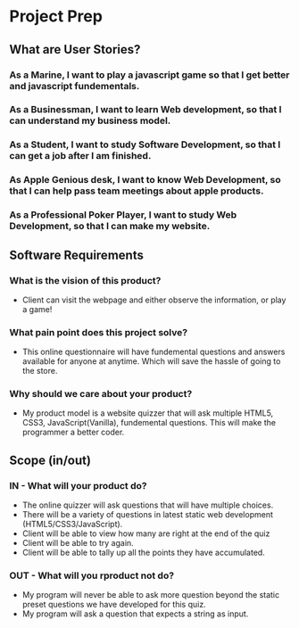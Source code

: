# Project Prep

## What are User Stories?
### As a Marine, I want to play a javascript game so that I get better and javascript fundementals.
### As a Businessman, I want to learn Web development, so that I can understand my business model.
### As a Student, I want to study Software Development, so that I can get a job after I am finished.
### As Apple Genious desk, I want to know Web Development, so that I can help pass team meetings about apple products.
### As a Professional Poker Player, I want to study Web Development, so that I can make my website.


## Software Requirements
### What is the vision of this product?
- Client can visit the webpage and either observe the information, or play a game!
### What pain point does this project solve?
- This online questionnaire will have fundemental questions and answers available for anyone at anytime. Which will save the hassle of going to the store.
### Why should we care about your product?
- My product model is a website quizzer that will ask multiple HTML5, CSS3, JavaScript(Vanilla), fundemental questions. This will make the programmer a better coder. 

## Scope (in/out)
### IN - What will your product do?
- The online quizzer will ask questions that will have multiple choices. 
- There will be a variety of questions in latest static web development (HTML5/CSS3/JavaScript).
- Client will be able to view how many are right at the end of the quiz
- Client will be able to try again.
- Client will be able to tally up all the points they have accumulated.

### OUT - What will you rproduct not do?
-  My program will never be able to ask more question beyond the static preset questions we have developed for this quiz.
- My program will ask a question that expects a string as input.

